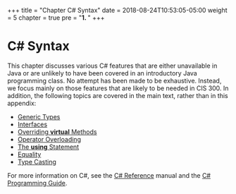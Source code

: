 +++
title = "Chapter C# Syntax"
date = 2018-08-24T10:53:05-05:00
weight = 5
chapter = true
pre = "<b>1. </b>"
+++

# C# Syntax

This chapter discusses various C# features that are either unavailable
in Java or are unlikely to have been covered in an introductory Java
programming class. No attempt has been made to be exhaustive. Instead,
we focus mainly on those features that are likely to be needed in CIS
300. In addition, the following topics are covered in the main text,
rather than in this appendix:

  - [Generic Types](/~rhowell/DataStructures/redirect/generic)
  - [Interfaces](/~rhowell/DataStructures/redirect/interfaces)
  - [Overriding **virtual**
    Methods](/~rhowell/DataStructures/redirect/method-overriding)
  - [Operator
    Overloading](/~rhowell/DataStructures/redirect/operator-overloading)
  - [The **using**
    Statement](/~rhowell/DataStructures/redirect/using-statement)
  - [Equality](/~rhowell/DataStructures/redirect/equality)
  - [Type Casting](/~rhowell/DataStructures/redirect/casts)

For more information on C#, see the [C#
Reference](http://msdn.microsoft.com/en-us/library/618ayhy6.aspx) manual
and the [C# Programming
Guide](http://msdn.microsoft.com/en-us/library/67ef8sbd.aspx).